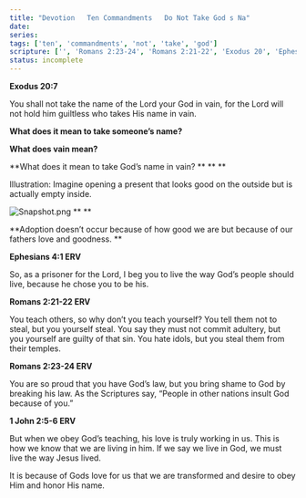 ```yaml
---
title: "Devotion   Ten Commandments   Do Not Take God s Na"
date: 
series: 
tags: ['ten', 'commandments', 'not', 'take', 'god']
scripture: ['', 'Romans 2:23-24', 'Romans 2:21-22', 'Exodus 20', 'Ephesians 4', 'John 2:5-6', '1', 'John 2', 'Romans 2']
status: incomplete
---
```


**Exodus 20:7**

You shall not take the name of the Lord your God in vain, for the Lord will not hold him guiltless who takes His name in vain.

**What does it mean to take someone’s name?**

**What does vain mean?**

**What does it mean to take God’s name in vain? **
**
**

Illustration: Imagine opening a present that looks good on the outside but is actually empty inside.

![Snapshot.png](Snapshot-4.png)
**
**

**Adoption doesn’t occur because of how good we are but because of our fathers love and goodness. **

**Ephesians 4:1 ERV**

So, as a prisoner for the Lord, I beg you to live the way God’s people should live, because he chose you to be his.

**Romans 2:21-22 ERV**

You teach others, so why don’t you teach yourself? You tell them not to steal, but you yourself steal. You say they must not commit adultery, but you yourself are guilty of that sin. You hate idols, but you steal them from their temples.

**Romans 2:23-24 ERV**

You are so proud that you have God’s law, but you bring shame to God by breaking his law. As the Scriptures say, “People in other nations insult God because of you.”

**1 John 2:5-6 ERV**

But when we obey God’s teaching, his love is truly working in us. This is how we know that we are living in him. If we say we live in God, we must live the way Jesus lived.

It is because of Gods love for us that we are transformed and desire to obey Him and honor His name.